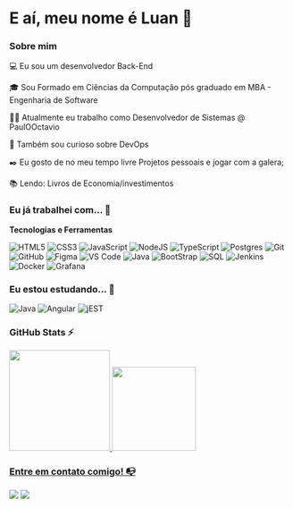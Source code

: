 # E aí, meu nome é Luan 👋

### Sobre mim

💻 Eu sou um desenvolvedor Back-End

🎓 Sou Formado em Ciências da Computação pós graduado em MBA - Engenharia de Software

👩‍💻 Atualmente eu trabalho como Desenvolvedor de Sistemas @ PaulOOctavio

🔎 Também sou curioso sobre DevOps

✒️ Eu gosto de no meu tempo livre Projetos pessoais e jogar com a galera;

📚 Lendo: Livros de Economia/investimentos

### Eu já trabalhei com... 🔧

**Tecnologias e Ferramentas**


![HTML5](https://img.shields.io/badge/html5-%23E34F26.svg?style=for-the-badge&logo=html5&logoColor=white)
![CSS3](https://img.shields.io/badge/css3-%231572B6.svg?style=for-the-badge&logo=css3&logoColor=white)
![JavaScript](https://img.shields.io/badge/javascript-%23323330.svg?style=for-the-badge&logo=javascript&logoColor=%23F7DF1E)
![NodeJS](https://img.shields.io/badge/node.js-6DA55F?style=for-the-badge&logo=node.js&logoColor=white)
![TypeScript](https://img.shields.io/badge/typescript-%23007ACC.svg?style=for-the-badge&logo=typescript&logoColor=white)
![Postgres](https://img.shields.io/badge/postgres-%23316192.svg?style=for-the-badge&logo=postgresql&logoColor=white)
![Git](https://img.shields.io/badge/git-%23F05033.svg?style=for-the-badge&logo=git&logoColor=white)
![GitHub](https://img.shields.io/badge/github-%23121011.svg?style=for-the-badge&logo=github&logoColor=white)
![Figma](https://img.shields.io/badge/figma-%23F24E1E.svg?style=for-the-badge&logo=figma&logoColor=white)
![VS Code](https://img.shields.io/badge/VS%20Code-0078d7.svg?style=for-the-badge&logo=visual-studio-code&logoColor=white)
![Java](https://img.shields.io/badge/java-%23ED8B00.svg?style=for-the-badge&logo=openjdk&logoColor=white)
![BootStrap](https://img.shields.io/badge/Bootstrap-563D7C?style=for-the-badge&logo=bootstrap&logoColor=white)
![SQL](https://img.shields.io/badge/Microsoft_SQL_Server-CC2927?style=for-the-badge&logo=microsoft-sql-server&logoColor=white)
![Jenkins](https://img.shields.io/badge/Jenkins-D24939?style=for-the-badge&logo=Jenkins&logoColor=white)
![Docker](https://img.shields.io/badge/docker-%230db7ed.svg?style=for-the-badge&logo=docker&logoColor=white)
![Grafana](https://img.shields.io/badge/grafana-%23F46800.svg?style=for-the-badge&logo=grafana&logoColor=white)

### Eu estou estudando... 🧩

![Java](https://img.shields.io/badge/java-%23ED8B00.svg?style=for-the-badge&logo=openjdk&logoColor=white)
![Angular](https://img.shields.io/badge/Angular-DD0031?style=for-the-badge&logo=angular&logoColor=white)
![jEST](https://img.shields.io/badge/Jest-323330?style=for-the-badge&logo=Jest&logoColor=white)

### GitHub Stats ⚡
<div>
<a href="https://github.com/Lmlima05">
<img height="180em" src="https://github-readme-stats.vercel.app/api/top-langs/?username=Lmlima05&layout=compact&langs_count=7&theme=dracula"/>
<img height="150em" src="https://github-readme-stats.vercel.app/api?username=Lmlima05&show_icons=true&theme=dark&include_all_commits=true&count_private=true"/>
</div>

### Entre em contato comigo! 📭
<div>
<a href="https://instagram.com/luanm.lima" target="_blank"><img src="https://img.shields.io/badge/-Instagram-%23E4405F?style=for-the-badge&logo=instagram&logoColor=white" target="_blank"></a>
<a href="https://www.linkedin.com/in/luanmlima" target="_blank"><img src="https://img.shields.io/badge/-LinkedIn-%230077B5?style=for-the-badge&logo=linkedin&logoColor=white" target="_blank"></a>   
</div>
